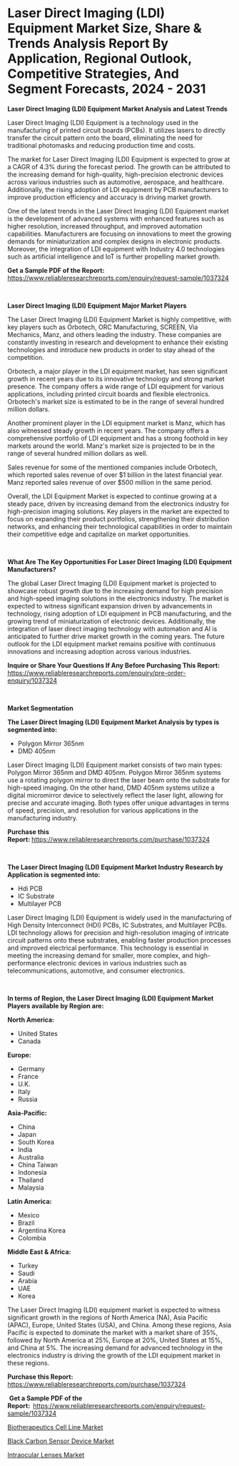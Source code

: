 <p><h1>Laser Direct Imaging (LDI) Equipment Market Size, Share & Trends Analysis Report By Application, Regional Outlook, Competitive Strategies, And Segment Forecasts, 2024 - 2031</h1></p><p><strong>Laser Direct Imaging (LDI) Equipment Market Analysis and Latest Trends</strong></p>
<p><p>Laser Direct Imaging (LDI) Equipment is a technology used in the manufacturing of printed circuit boards (PCBs). It utilizes lasers to directly transfer the circuit pattern onto the board, eliminating the need for traditional photomasks and reducing production time and costs.</p><p>The market for Laser Direct Imaging (LDI) Equipment is expected to grow at a CAGR of 4.3% during the forecast period. The growth can be attributed to the increasing demand for high-quality, high-precision electronic devices across various industries such as automotive, aerospace, and healthcare. Additionally, the rising adoption of LDI equipment by PCB manufacturers to improve production efficiency and accuracy is driving market growth.</p><p>One of the latest trends in the Laser Direct Imaging (LDI) Equipment market is the development of advanced systems with enhanced features such as higher resolution, increased throughput, and improved automation capabilities. Manufacturers are focusing on innovations to meet the growing demands for miniaturization and complex designs in electronic products. Moreover, the integration of LDI equipment with Industry 4.0 technologies such as artificial intelligence and IoT is further propelling market growth.</p></p>
<p><strong>Get a Sample PDF of the Report:&nbsp;</strong> <a href="https://www.reliableresearchreports.com/enquiry/request-sample/1037324">https://www.reliableresearchreports.com/enquiry/request-sample/1037324</a></p>
<p>&nbsp;</p>
<p><strong>Laser Direct Imaging (LDI) Equipment Major Market Players</strong></p>
<p><p>The Laser Direct Imaging (LDI) Equipment Market is highly competitive, with key players such as Orbotech, ORC Manufacturing, SCREEN, Via Mechanics, Manz, and others leading the industry. These companies are constantly investing in research and development to enhance their existing technologies and introduce new products in order to stay ahead of the competition.</p><p>Orbotech, a major player in the LDI equipment market, has seen significant growth in recent years due to its innovative technology and strong market presence. The company offers a wide range of LDI equipment for various applications, including printed circuit boards and flexible electronics. Orbotech's market size is estimated to be in the range of several hundred million dollars.</p><p>Another prominent player in the LDI equipment market is Manz, which has also witnessed steady growth in recent years. The company offers a comprehensive portfolio of LDI equipment and has a strong foothold in key markets around the world. Manz's market size is projected to be in the range of several hundred million dollars as well.</p><p>Sales revenue for some of the mentioned companies include Orbotech, which reported sales revenue of over $1 billion in the latest financial year. Manz reported sales revenue of over $500 million in the same period.</p><p>Overall, the LDI Equipment Market is expected to continue growing at a steady pace, driven by increasing demand from the electronics industry for high-precision imaging solutions. Key players in the market are expected to focus on expanding their product portfolios, strengthening their distribution networks, and enhancing their technological capabilities in order to maintain their competitive edge and capitalize on market opportunities.</p></p>
<p>&nbsp;</p>
<p><strong>What Are The Key Opportunities For Laser Direct Imaging (LDI) Equipment Manufacturers?</strong></p>
<p><p>The global Laser Direct Imaging (LDI) Equipment market is projected to showcase robust growth due to the increasing demand for high precision and high-speed imaging solutions in the electronics industry. The market is expected to witness significant expansion driven by advancements in technology, rising adoption of LDI equipment in PCB manufacturing, and the growing trend of miniaturization of electronic devices. Additionally, the integration of laser direct imaging technology with automation and AI is anticipated to further drive market growth in the coming years. The future outlook for the LDI equipment market remains positive with continuous innovations and increasing adoption across various industries.</p></p>
<p><strong>Inquire or Share Your Questions If Any Before Purchasing This Report:</strong> <a href="https://www.reliableresearchreports.com/enquiry/pre-order-enquiry/1037324">https://www.reliableresearchreports.com/enquiry/pre-order-enquiry/1037324</a></p>
<p>&nbsp;</p>
<p><strong>Market Segmentation</strong></p>
<p><strong>The Laser Direct Imaging (LDI) Equipment Market Analysis by types is segmented into:</strong></p>
<p><ul><li>Polygon Mirror 365nm</li><li>DMD 405nm</li></ul></p>
<p><p>Laser Direct Imaging (LDI) Equipment market consists of two main types: Polygon Mirror 365nm and DMD 405nm. Polygon Mirror 365nm systems use a rotating polygon mirror to direct the laser beam onto the substrate for high-speed imaging. On the other hand, DMD 405nm systems utilize a digital micromirror device to selectively reflect the laser light, allowing for precise and accurate imaging. Both types offer unique advantages in terms of speed, precision, and resolution for various applications in the manufacturing industry.</p></p>
<p><strong>Purchase this Report:&nbsp;</strong><a href="https://www.reliableresearchreports.com/purchase/1037324">https://www.reliableresearchreports.com/purchase/1037324</a></p>
<p>&nbsp;</p>
<p><strong>The Laser Direct Imaging (LDI) Equipment Market Industry Research by Application is segmented into:</strong></p>
<p><ul><li>Hdi PCB</li><li>IC Substrate</li><li>Multilayer PCB</li></ul></p>
<p><p>Laser Direct Imaging (LDI) Equipment is widely used in the manufacturing of High Density Interconnect (HDI) PCBs, IC Substrates, and Multilayer PCBs. LDI technology allows for precision and high-resolution imaging of intricate circuit patterns onto these substrates, enabling faster production processes and improved electrical performance. This technology is essential in meeting the increasing demand for smaller, more complex, and high-performance electronic devices in various industries such as telecommunications, automotive, and consumer electronics.</p></p>
<p>&nbsp;</p>
<p><strong>In terms of Region, the Laser Direct Imaging (LDI) Equipment Market Players available by Region are:</strong></p>
<p>
    <p> <strong> North America: </strong>
        <ul>
            <li>United States</li>
            <li>Canada</li>
        </ul>
        </p> 
    <p> <strong> Europe: </strong>
        <ul>
            <li>Germany</li>
            <li>France</li>
            <li>U.K.</li>
            <li>Italy</li>
            <li>Russia</li>
        </ul>
        </p> 
    <p> <strong> Asia-Pacific: </strong>
        <ul>
            <li>China</li>
            <li>Japan</li>
            <li>South Korea</li>
            <li>India</li>
            <li>Australia</li>
            <li>China Taiwan</li>
            <li>Indonesia</li>
            <li>Thailand</li>
            <li>Malaysia</li>
        </ul>
        </p> 
    <p> <strong> Latin America: </strong>
        <ul>
            <li>Mexico</li>
            <li>Brazil</li>
            <li>Argentina Korea</li>
            <li>Colombia</li>
        </ul>
        </p> 
    <p> <strong> Middle East & Africa: </strong>
        <ul>
            <li>Turkey</li>
            <li>Saudi</li>
            <li>Arabia</li>
            <li>UAE</li>
            <li>Korea</li>
        </ul>
    </p>
    </p>
<p><p>The Laser Direct Imaging (LDI) equipment market is expected to witness significant growth in the regions of North America (NA), Asia Pacific (APAC), Europe, United States (USA), and China. Among these regions, Asia Pacific is expected to dominate the market with a market share of 35%, followed by North America at 25%, Europe at 20%, United States at 15%, and China at 5%. The increasing demand for advanced technology in the electronics industry is driving the growth of the LDI equipment market in these regions.</p></p>
<p><strong>Purchase this Report: </strong><a href="https://www.reliableresearchreports.com/purchase/1037324">https://www.reliableresearchreports.com/purchase/1037324</a></p>
<p>&nbsp;<strong>Get a Sample PDF of the Report:&nbsp;&nbsp;</strong><a href="https://www.reliableresearchreports.com/enquiry/request-sample/1037324">https://www.reliableresearchreports.com/enquiry/request-sample/1037324</a></p>
<p><strong></strong></p>
<p><p><a href="https://github.com/aliciawhite5576/Market-Research-Report-List-3/blob/main/biotherapeutics-cell-line-market.md">Biotherapeutics Cell Line Market</a></p><p><a href="https://github.com/laholand/Market-Research-Report-List-1/blob/main/black-carbon-sensor-device-market.md">Black Carbon Sensor Device Market</a></p><p><a href="https://github.com/PeterParrish5/Market-Research-Report-List-3/blob/main/intraocular-lenses-market.md">Intraocular Lenses Market</a></p></p>